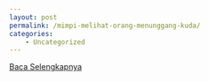 ```yaml
---
layout: post
permalink: /mimpi-melihat-orang-menunggang-kuda/
categories:
    - Uncategorized
---
```


[Baca Selengkapnya](/10)